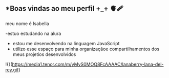 ## *Boas vindas ao meu perfil +_+ 🫀🩹

meu nome é Isabella

-estuo estudando na alura
- estou me desenvolvendo na linguagem JavaScript
- utilizo esse espaço para minha organizaçãoe compartilhamentos dos meus projetios desenvolvidos



!{}(https://media1.tenor.com/m/yMvS0MOQ8FcAAAAC/lanaberry-lana-del-rey.gif)
